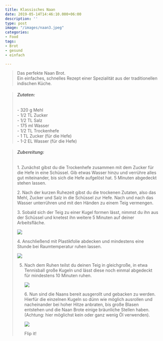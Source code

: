```yaml
---
title: Klassisches Naan
date: 2019-05-14T14:46:10.000+06:00
description: ''
type: post
image: "/images/naan3.jpeg"
categories:
- Food
tags:
- Brot
- gesund
- einfach

---
```

> Das perfekte Naan Brot.  
> Ein einfaches, schnelles Rezept einer Spezialität aus der traditionellen indischen Küche.

> ###### **Zutaten:**
>
> \- 320 g Mehl  
> \- 1/2 TL Zucker  
> \- 1/2 TL Salz  
> \- 175 ml Wasser  
> \- 1/2 TL Trockenhefe  
> \- 1 TL Zucker (für die Hefe)  
> \- 1-2 EL Wasser (für die Hefe)

> ###### **Zubereitung:**
>
> 1\. Zunächst gibst du die Trockenhefe zusammen mit dem Zucker für die Hefe in eine Schüssel. Gib etwas Wasser hinzu und verrühre alles gut miteinander, bis sich die Hefe aufgelöst hat. 5 Minuten abgedeckt stehen lassen.
>
> 2\. Nach der kurzen Ruhezeit gibst du die trockenen Zutaten, also das Mehl, Zucker und Salz in die Schüssel zur Hefe. Nach und nach das Wasser unterrühren und mit den Händen zu einem Teig vermengen.
>
> 3\. Sobald sich der Teig zu einer Kugel formen lässt, nimmst du ihn aus der Schüssel und knetest ihn weitere 5 Minuten auf deiner Arbeitsfläche.
>
> ![](/images/naan4.jpeg)
>
> 4\. Anschließend mit Plastikfolie abdecken und mindestens eine Stunde bei Raumtemperatur ruhen lassen.
>
> ![](/images/naan3.jpeg)
>
> 5. Nach dem Ruhen teilst du deinen Teig in gleichgroße, in etwa Tennisball große Kugeln und lässt diese noch einmal abgedeckt für mindestens 10 Minuten ruhen.
>
>    ![](/images/naan.jpeg)
>
>    6\. Nun sind die Naans bereit ausgerollt und gebacken zu werden. Hierfür die einzelnen Kugeln so dünn wie möglich ausrollen und nacheinander bei hoher Hitze anbraten, bis große Blasen entstehen und die Naan Brote einige bräunliche Stellen haben. (Achtung: hier möglichst kein oder ganz wenig Öl verwenden).
>
>    ![](/images/naanflip-1.gif)
>
>    Flip it!
